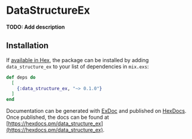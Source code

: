 # DataStructureEx

**TODO: Add description**

## Installation

If [available in Hex](https://hex.pm/docs/publish), the package can be installed
by adding `data_structure_ex` to your list of dependencies in `mix.exs`:

```elixir
def deps do
  [
    {:data_structure_ex, "~> 0.1.0"}
  ]
end
```

Documentation can be generated with [ExDoc](https://github.com/elixir-lang/ex_doc)
and published on [HexDocs](https://hexdocs.pm). Once published, the docs can
be found at [https://hexdocs.pm/data_structure_ex](https://hexdocs.pm/data_structure_ex).

